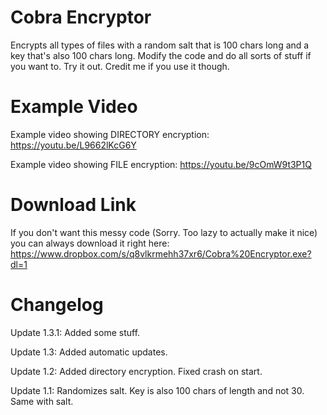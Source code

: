 # Cobra Encryptor
Encrypts all types of files with a random salt that is 100 chars long and a key that's also 100 chars long. Modify the code and do all sorts of stuff if you want to. Try it out. Credit me if you use it though.

# Example Video
Example video showing DIRECTORY encryption: https://youtu.be/L9662lKcG6Y

Example video showing FILE encryption: https://youtu.be/9cOmW9t3P1Q

# Download Link
If you don't want this messy code (Sorry. Too lazy to actually make it nice) you can always download it right here: https://www.dropbox.com/s/q8vlkrmehh37xr6/Cobra%20Encryptor.exe?dl=1

# Changelog
Update 1.3.1: Added some stuff.

Update 1.3: Added automatic updates.

Update 1.2: Added directory encryption. Fixed crash on start.

Update 1.1: Randomizes salt. Key is also 100 chars of length and not 30. Same with salt.
